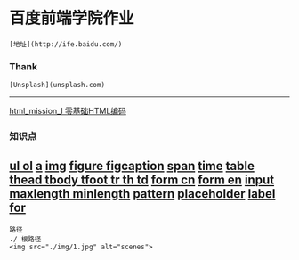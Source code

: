 # 百度前端学院作业

	[地址](http://ife.baidu.com/)	
### Thank

	[Unsplash](unsplash.com)

----
[html_mission_l 零基础HTML编码](http://ife.baidu.com/course/detail/id/90)
### 知识点
[ul ol](https://www.w3schools.com/html/html_lists.asp)
[a](https://www.w3schools.com/html/html_links.asp)
[img](https://www.w3schools.com/html/html_images.asp)
[figure figcaption](http://www.w3school.com.cn/tags/tag_figure.asp)
[span]()
[time]()
[table thead tbody tfoot tr th td](http://www.w3school.com.cn/tags/tag_table.asp)
[form cn](https://www.w3schools.com/tags/tag_form.asp)
[form en](https://www.w3schools.com/html/html_forms.asp)
[input](http://www.w3school.com.cn/tags/tag_input.asp)
  [maxlength minlength](http://www.w3school.com.cn/tags/att_input_maxlength.asp)
  [pattern](http://www.w3school.com.cn/tags/att_input_pattern.asp)
  [placeholder](http://www.w3school.com.cn/tags/att_input_placeholder.asp)
[label](http://www.w3school.com.cn/tags/tag_label.asp)
  [for](http://www.w3school.com.cn/tags/att_label_for.asp)
----

	路径
	./ 根路径
	<img src="./img/1.jpg" alt="scenes">
